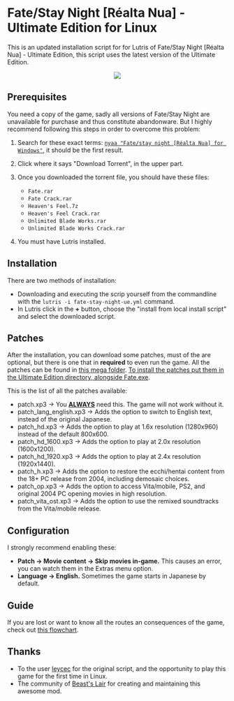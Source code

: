 # Fate/Stay Night [Réalta Nua] - Ultimate Edition for Linux
This is an updated installation script for for Lutris of Fate/Stay Night [Réalta Nua] - Ultimate Edition, this script uses the latest version of the Ultimate Edition.

<p align="center">
  <kbd><img src="https://cdn2.steamgriddb.com/file/sgdb-cdn/thumb/617eec79885716929ff5c622e37bb463.jpg" /></kbd>
</p>


## Prerequisites
You need a copy of the game, sadly all versions of Fate/Stay Night are unavailable for purchase and thus constitute abandonware. But I highly recommend following this steps in order to overcome this problem:

  1. Search for these exact terms: [`nyaa "Fate/stay night [Réalta Nua] for Windows"`](https://www.google.com/search?q=nyaa+%22Fate%2Fstay+night+%5BRealta+Nua%5D+for+Windows%22&oq=nyaa+%22Fate%2Fstay+night+%5BRealta+Nua%5D+for+Windows%22), it should be the first result.
  
  2. Click where it says "Download Torrent", in the upper part.
  
  3. Once you downloaded the torrent file, you should have these files:
      * `Fate.rar`
      * `Fate Crack.rar`
      * `Heaven's Feel.7z`
      * `Heaven's Feel Crack.rar`
      * `Unlimited Blade Works.rar`
      * `Unlimited Blade Works Crack.rar`
      
  4. You must have Lutris installed.
      
## Installation
There are two methods of installation:
   * Downloading and executing the scrip yourself from the commandline with the `lutris -i fate-stay-night-ue.yml` command. 
   * In Lutris click in the **+** button, choose the "install from local install script" and select the downloaded script.

## Patches
After the installation, you can download some patches, must of the are optional, but there is one that in **required** to even run the game. All the patches can be found in [this mega folder](https://mega.nz/folder/DMsXCIoD#ubkrOC40vxEJDAslcnScow/folder/HAkkjQja). <ins>To install the patches put them in the Ultimate Edition directory, alongside Fate.exe</ins>.

This is the list of all the patches available: 
  * patch.xp3 → You <ins>**ALWAYS**</ins> need this. The game will not work without it.
  * patch_lang_english.xp3 → Adds the option to switch to English text, instead of the original Japanese.
  * patch_hd.xp3 → Adds the option to play at 1.6x resolution (1280x960) instead of the default 800x600.
  * patch_hd_1600.xp3 → Adds the option to play at 2.0x resolution (1600x1200).
  * patch_hd_1920.xp3 → Adds the option to play at 2.4x resolution (1920x1440).
  * patch_h.xp3 → Adds the option to restore the ecchi/hentai content from the 18+ PC release from 2004, including demosaic choices.
  * patch_op.xp3 → Adds the option to access Vita/mobile, PS2, and original 2004 PC opening movies in high resolution.
  * patch_vita_ost.xp3 → Adds the option to use the remixed soundtracks from the Vita/mobile release.
 
## Configuration
I strongly recommend enabling these:
  * **Patch → Movie content → Skip movies in-game.** This causes an error, you can watch them in the Extras menu option.
  * **Language → English.** Sometimes the game starts in Japanese by default.
  
## Guide
If you are lost or want to know all the routes an consequences of the game, check out [this flowchart](https://github.com/mmgmp/fsnrnue-updated/releases/download/latest/fate-flowchart.pdf).

## Thanks
  * To the user [leycec](https://github.com/leycec) for the original script, and the opportunity to play this game for the first time in Linux.
  * The community of [Beast's Lair](https://forums.nrvnqsr.com/) for creating and maintaining this awesome mod.
